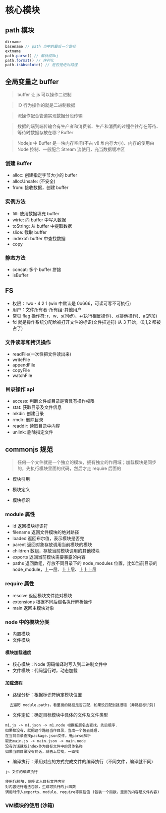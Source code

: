 # 核心模块

## path 模块

```javascript
dirname
basename // path 当中的最后一个路径
extname
path.parse() // 解析成Obj
path.format() // 序列化
path.isAbsolute() // 是否是绝对路径
```

## 全局变量之 buffer

> buffer 让 js 可以操作二进制

> IO 行为操作的就是二进制数据

> 流操作配合管道实现数据分段传输

> 数据的端到端传输会有生产者和消费者、生产和消费的过程往往存在等待、等待时数据存放在哪？Buffer

> Nodejs 中 Buffer 是一块内存空间(不占 v8 堆内存大小)、内存的使用由 Node 控制、一般配合 Stream 流使用，充当数据缓冲区

### 创建 Buffer

- alloc: 创建指定字节大小的 buffer
- allocUnsafe: (不安全)
- from: 接收数据，创建 buffer

### 实例方法

- fill: 使用数据填充 buffer
- wirte: 向 buffer 中写入数据
- toString: 从 buffer 中提取数据
- slice: 截取 buffer
- indexof: buffer 中查找数据
- copy

### 静态方法

- concat: 多个 buffer 拼接
- isBuffer

## FS

- 权限：rwx - 4 2 1 (win 中默认是 0o666，可读可写不可执行)
- 用户：文件所有者-所有组-其他用户
- 常见 flag 操作符: r、w、s(同步)、+(执行相反操作)、x(排他操作)、a(追加)
- fd 就是操作系统分配给被打开文件的标识(文件描述符) 从 3 开始，(0,1,2 都被占了)

### 文件读写和拷贝操作

- readFile(一次性把文件读出来)
- writeFile
- appendFile
- copyFile
- watchFile

### 目录操作 api

- access: 判断文件或目录是否具有操作权限
- stat: 获取目录及文件信息
- mkdir: 创建目录
- rmdir: 删除目录
- readdir: 读取目录中内容
- unlink: 删除指定文件

## commonjs 规范

> 任何一个文件就是一个独立的模块，拥有独立的作用域；加载模块是同步的，先执行模块里面的代码，然后才走 require 后面的

- 模块引用

- 模块定义

- 模块标识

### module 属性

- id 返回模块标识符
- filename 返回文件模块的绝对路径
- loaded 返回布尔值，表示模块是否完
- parent 返回对象存放调用当前模块的模块
- children 数组，存放当前模块调用的其他模块
- exports 返回当前模块需要暴露的内容
- paths 返回数组，存放不同目录下的 node_modules 位置，比如当前目录的 node_module，上一层、上上层、上上上层

### require 属性

- resolve 返回模块文件绝对模块
- extensions 根据不同后缀名执行解析操作
- main 返回主模块对象

### node 中的模块分类

- 内置模块
- 文件模块

#### 模块加载速度

- 核心模块：Node 源码编译时写入到二进制文件中
- 文件模块：代码运行时，动态加载

#### 加载流程

- 路径分析：根据标识符确定模块位置

```
  去遍历 module.paths，看里面的路径是否匹配，如果没匹配到就报错 (非路径标识符)
```

- 文件定位：确定目标模块中具体的文件及文件类型

```
m1.js -> m1.json -> m1.node 根据拓展名去查找，先后顺序.
如果都没有，就把这个路径当作目录，当成一个包去处理.
在当前目录查找package.json文件，用parse解析
取出main.js -> main.json -> main.node
没有的话就取index作为目标文件中的具体名称
如果当前目录没有的话，就去上层找，一直找
```

- 编译执行：采用对应的方式完成文件的编译执行（不同文件，编译就不同)

```
js 文件的编译执行

使用fs模块，同步读入目标文件内容
对内容进行语法包装，生成可执行的js函数
调用时传入exports、module、require等属性值 (包装一个函数，里面的内容是文件内容)
```

### VM模块的使用 (沙箱)